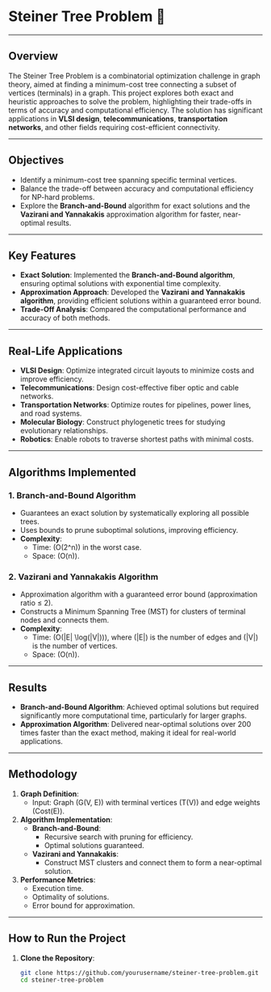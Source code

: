 # Steiner Tree Problem 🔗
---

## Overview
The Steiner Tree Problem is a combinatorial optimization challenge in graph theory, aimed at finding a minimum-cost tree connecting a subset of vertices (terminals) in a graph. This project explores both exact and heuristic approaches to solve the problem, highlighting their trade-offs in terms of accuracy and computational efficiency. The solution has significant applications in **VLSI design**, **telecommunications**, **transportation networks**, and other fields requiring cost-efficient connectivity.

---

## Objectives
- Identify a minimum-cost tree spanning specific terminal vertices.
- Balance the trade-off between accuracy and computational efficiency for NP-hard problems.
- Explore the **Branch-and-Bound** algorithm for exact solutions and the **Vazirani and Yannakakis** approximation algorithm for faster, near-optimal results.

---

## Key Features
- **Exact Solution**: Implemented the **Branch-and-Bound algorithm**, ensuring optimal solutions with exponential time complexity.
- **Approximation Approach**: Developed the **Vazirani and Yannakakis algorithm**, providing efficient solutions within a guaranteed error bound.
- **Trade-Off Analysis**: Compared the computational performance and accuracy of both methods.

---

## Real-Life Applications
- **VLSI Design**: Optimize integrated circuit layouts to minimize costs and improve efficiency.
- **Telecommunications**: Design cost-effective fiber optic and cable networks.
- **Transportation Networks**: Optimize routes for pipelines, power lines, and road systems.
- **Molecular Biology**: Construct phylogenetic trees for studying evolutionary relationships.
- **Robotics**: Enable robots to traverse shortest paths with minimal costs.

---

## Algorithms Implemented

### 1. **Branch-and-Bound Algorithm**
- Guarantees an exact solution by systematically exploring all possible trees.
- Uses bounds to prune suboptimal solutions, improving efficiency.
- **Complexity**:  
  - Time: \(O(2^n)\) in the worst case.  
  - Space: \(O(n)\).

### 2. **Vazirani and Yannakakis Algorithm**
- Approximation algorithm with a guaranteed error bound (approximation ratio ≤ 2).
- Constructs a Minimum Spanning Tree (MST) for clusters of terminal nodes and connects them.
- **Complexity**:  
  - Time: \(O(|E| \log(|V|))\), where \(|E|\) is the number of edges and \(|V|\) is the number of vertices.  
  - Space: \(O(n)\).

---

## Results
- **Branch-and-Bound Algorithm**: Achieved optimal solutions but required significantly more computational time, particularly for larger graphs.
- **Approximation Algorithm**: Delivered near-optimal solutions over 200 times faster than the exact method, making it ideal for real-world applications.

---

## Methodology
1. **Graph Definition**:
   - Input: Graph \(G(V, E)\) with terminal vertices \(T(V)\) and edge weights \(Cost(E)\).
2. **Algorithm Implementation**:
   - **Branch-and-Bound**:
     - Recursive search with pruning for efficiency.
     - Optimal solutions guaranteed.
   - **Vazirani and Yannakakis**:
     - Construct MST clusters and connect them to form a near-optimal solution.
3. **Performance Metrics**:
   - Execution time.
   - Optimality of solutions.
   - Error bound for approximation.

---

## How to Run the Project
1. **Clone the Repository**:
   ```bash
   git clone https://github.com/yourusername/steiner-tree-problem.git
   cd steiner-tree-problem
